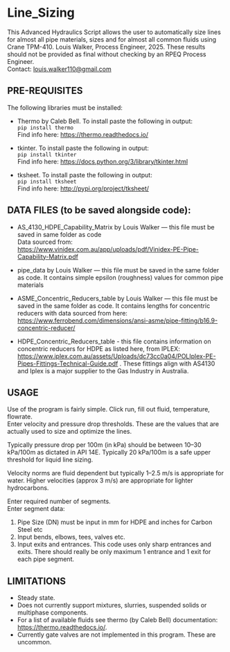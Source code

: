 # Line_Sizing

This Advanced Hydraulics Script allows the user to automatically size lines for almost all pipe materials, sizes and for almost all common fluids using Crane TPM-410. Louis Walker, Process Engineer, 2025. These results should not be provided as final without checking by an RPEQ Process Engineer.  
Contact: louis.walker110@gmail.com

## PRE-REQUISITES

The following libraries must be installed:

* Thermo by Caleb Bell. To install paste the following in output:  
  `pip install thermo`  
  Find info here: https://thermo.readthedocs.io/

* tkinter. To install paste the following in output:  
  `pip install tkinter`  
  Find info here: https://docs.python.org/3/library/tkinter.html

* tksheet. To install paste the following in output:  
  `pip install tksheet`  
  Find info here: http://pypi.org/project/tksheet/

## DATA FILES (to be saved alongside code):

* AS_4130_HDPE_Capability_Matrix by Louis Walker — this file must be saved in same folder as code  
  Data sourced from: https://www.vinidex.com.au/app/uploads/pdf/Vinidex-PE-Pipe-Capability-Matrix.pdf

* pipe_data by Louis Walker — this file must be saved in the same folder as code. It contains simple epsilon (roughness) values for common pipe materials

* ASME_Concentric_Reducers_table by Louis Walker — this file must be saved in the same folder as code. It contains lengths for concentric reducers with data sourced from here:  
  https://www.ferrobend.com/dimensions/ansi-asme/pipe-fitting/b16.9-concentric-reducer/

* HDPE_Concentric_Reducers_table - this file contains information on concentric reducers for HDPE as listed here, from IPLEX: https://www.iplex.com.au/assets/Uploads/dc73cc0a04/POLIplex-PE-Pipes-Fittings-Technical-Guide.pdf . These fittings align with AS4130 and Iplex is a major supplier to the Gas Industry in Australia.


## USAGE

Use of the program is fairly simple. Click run, fill out fluid, temperature, flowrate.  
Enter velocity and pressure drop thresholds. These are the values that are actually used to size and optimize the lines.  

Typically pressure drop per 100m (in kPa) should be between 10–30 kPa/100m as dictated in API 14E. Typically 20 kPa/100m is a safe upper threshold for liquid line sizing.  

Velocity norms are fluid dependent but typically 1–2.5 m/s is appropriate for water. Higher velocities (approx 3 m/s) are appropriate for lighter hydrocarbons.

Enter required number of segments.  
Enter segment data:  
  1. Pipe Size (DN) must be input in mm for HDPE and inches for Carbon Steel etc  
  2. Input bends, elbows, tees, valves etc.  
  3. Input exits and entrances. This code uses only sharp entrances and exits. There should really be only maximum 1 entrance and 1 exit for each pipe segment.

## LIMITATIONS

* Steady state.  
* Does not currently support mixtures, slurries, suspended solids or multiphase components.  
* For a list of available fluids see thermo (by Caleb Bell) documentation: https://thermo.readthedocs.io/.  
* Currently gate valves are not implemented in this program. These are uncommon.
